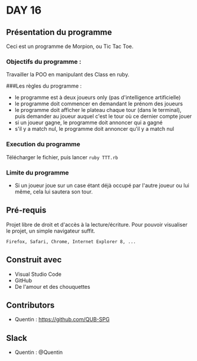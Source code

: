 # DAY 16

## Présentation du programme

Ceci est un programme de Morpion, ou Tic Tac Toe. 

### Objectifs du programme :
Travailler la POO en manipulant des Class en ruby.

###Les règles du programme :
- le programme est à deux joueurs only (pas d'intelligence artificielle)
- le programme doit commencer en demandant le prénom des joueurs
- le programme doit afficher le plateau chaque tour (dans le terminal), puis demander au joueur auquel c'est le tour où ce dernier compte jouer
- si un joueur gagne, le programme doit annoncer qui a gagné
- s'il y a match nul, le programme doit annoncer qu'il y a match nul

### Execution du programme

Télécharger le fichier, puis lancer `ruby TTT.rb`

### Limite du programme
- Si un joueur joue sur un case étant déjà occupé par l'autre joueur ou lui même, cela lui sautera son tour.


## Pré-requis

Projet libre de droit et d'accès à la lecture/écriture. 
Pour pouvoir visualiser le projet, un simple navigateur suffit.


```
Firefox, Safari, Chrome, Internet Explorer 8, ...
```

## Construit avec

* Visual Studio Code
* GitHub
* De l'amour et des chouquettes


## Contributors

* Quentin : https://github.com/QUB-SPG

## Slack

* Quentin : @Quentin


